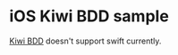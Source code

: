 # iOS Kiwi BDD sample

[Kiwi BDD](https://github.com/kiwi-bdd/Kiwi/wiki/Getting-Started-with-Kiwi-2.0) 
doesn't support swift currently.